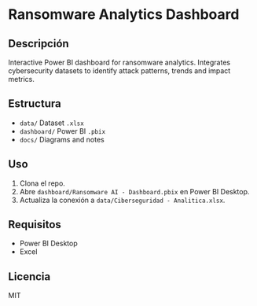 # Ransomware Analytics Dashboard

## Descripción
Interactive Power BI dashboard for ransomware analytics. Integrates cybersecurity datasets to identify attack patterns, trends and impact metrics.

## Estructura
- `data/`  Dataset `.xlsx`
- `dashboard/`  Power BI `.pbix`
- `docs/`  Diagrams and notes

## Uso
1. Clona el repo.
2. Abre `dashboard/Ransomware AI - Dashboard.pbix` en Power BI Desktop.
3. Actualiza la conexión a `data/Ciberseguridad - Analitica.xlsx`.

## Requisitos
- Power BI Desktop
- Excel

## Licencia
MIT
